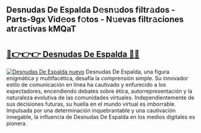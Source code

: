 ## Desnudas De Espalda D𝚎sn𝚞dos filtr𝚊dos - Parts-9gx Vid𝚎os f𝚘tos - N𝚞evas filtr𝚊ciones atr𝚊ctivas kMQaT

# <h2><a href="http://mb5pdsd.tromn.icu/?c=Desnudas+De+Espalda">🔗👉👉👉 Desnudas De Espalda 🔗🔗</a></h2>

[![Desnudas De Espalda nuevo](https://i.imgur.com/pEAQMta.gif)](http://mb5pdsd.tromn.icu/?c=Desnudas+De+Espalda)
Desnudas De Espalda, una figura enigmática y multifacética, desafía la comprensión simple. Su innovador estilo de comunicación en línea ha cautivado y enfurecido a los espectadores, encendiendo debates sobre ética, autorrepresentación y la naturaleza evolutiva de las comunidades virtuales. Independientemente de sus decisiones futuras, su huella en el mundo virtual es imborrable. Impulsada por una determinación inquebrantable y una cautivación innegable, la influencia de Desnudas De Espalda en los medios digitales es pionera.
